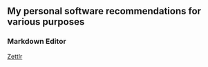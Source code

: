 ## My personal software recommendations for various purposes

### Markdown Editor
[Zettlr](https://www.zettlr.com/)
